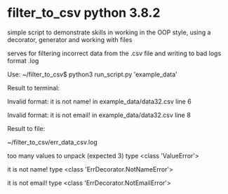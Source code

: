 # filter_to_csv python 3.8.2
simple script
to demonstrate skills in working in the OOP style,
using a decorator, generator and working with files

serves for filtering incorrect data from the .csv file
and writing to bad logs format .log

Use:
~/filter_to_csv$ python3 run_script.py 'example_data'

Result to terminal:

Invalid format: it is not name! in example_data/data32.csv line 6

Invalid format: it is not email! in example_data/data32.csv line 8

Result to file:

~/filter_to_csv/err_data_csv.log

too many values to unpack (expected 3) type <class 'ValueError'> 

it is not name! type <class 'ErrDecorator.NotNameError'> 

it is not email! type <class 'ErrDecorator.NotEmailError'> 
